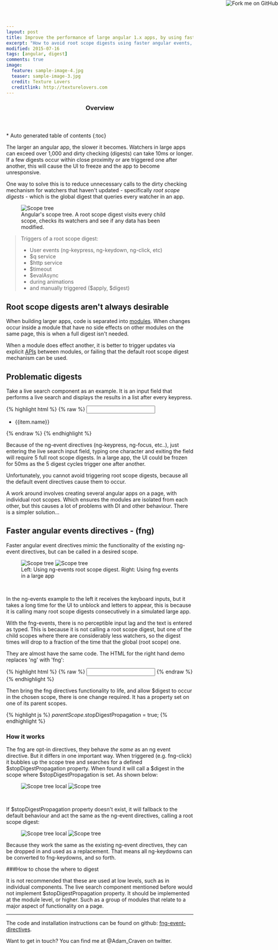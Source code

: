 ```yaml
---
layout: post
title: Improve the performance of large angular 1.x apps, by using faster event directives
excerpt: "How to avoid root scope digests using faster angular events, which mimic the functionality of the existing ng-event directives, but have a feature that allows them to be called in a desired scope, rather than trigger a root scope digest."
modified: 2015-07-16
tags: [angular, digest]
comments: true
image:
  feature: sample-image-4.jpg
  teaser: sample-image-3.jpg
  credit: Texture Lovers
  creditlink: http://texturelovers.com
---
```


<section id="table-of-contents" class="toc">
  <header>
    <h3>Overview</h3>
  </header>
<div id="drawer" markdown="1">
*  Auto generated table of contents
{:toc}
</div>
</section><!-- /#table-of-contents -->

The larger an angular app, the slower it becomes. Watchers in large apps can exceed over 1,000 and dirty checking (digests) can take 10ms or longer. If a few digests occur within close proximity or are triggered one after another, this will cause the UI to freeze and the app to become unresponsive.

One way to solve this is to reduce unnecessary calls to the dirty checking mechanism for watchers that haven't updated - specifically *root scope digests* - which is the global digest that queries every watcher in an app.

<figure>
    <img src="{{ site.url }}/images/fng-directives/scope-tree.gif" alt="Scope tree">
    <figcaption>Angular's scope tree. A root scope digest visits every child scope, checks its watchers and see if any data has been modified.</figcaption>
</figure>

> Triggers of a root scope digest:
>
> * User events (ng-keypress, ng-keydown, ng-click, etc)
> * $q service
> * $http service
> * $timeout
> * $evalAsync
> * during animations
> * and manually triggered ($apply, $digest)

## Root scope digests aren't always desirable

When building larger apps, code is separated into [modules](/a-better-module-structure-for-angular/). When changes occur inside a module that have no side effects on other modules on the same page, this is when a full digest isn't needed.

When a module does effect another, it is better to trigger updates via explicit [APIs](/a-better-module-structure-for-angular/#api) between modules, or failing that the default root scope digest mechanism can be used.

## Problematic digests

Take a live search component as an example. It is an input field that performs a live search and displays the results in a list after every keypress.

{% highlight html %}
{% raw %}
<input class="live-search"
    ng-keypress="ctrl.keypress()"
    ng-keyup="ctrl.keyup()"
    ng-keydown="ctrl.keydown()"
    ng-focus="ctrl.focus()"
    ng-blur="ctrl.focus()"
/>
<ul>
    <li ng-repeat="item in ctrl.searchResults()">{{item.name}}</li>
</ul>
{% endraw %}
{% endhighlight %}

Because of the ng-event directives (ng-keypress, ng-focus, etc..), just entering the live search input field, typing one character and exiting the field will require 5 full root scope digests. In a large app, the UI could be frozen for 50ms as the 5 digest cycles trigger one after another.

Unfortunately, you cannot avoid triggering root scope digests, because all the default event directives cause them to occur.

A work around involves creating several angular apps on a page, with individual root scopes. Which ensures the modules are isolated from each other, but this causes a lot of problems with DI and other behaviour. There is a simpler solution...

## Faster angular events directives - (fng)

Faster angular event directives mimic the functionality of the existing ng-event directives, but can be called in a desired scope.

<figure class="half">
    <img src="{{ site.url }}/images/fng-directives/ng-event-anim.gif" alt="Scope tree">
    <img src="{{ site.url }}/images/fng-directives/fng-event-anim.gif" alt="Scope tree">
    <figcaption>Left: Using ng-events root scope digest. Right: Using fng events in a large app</figcaption>
</figure>

<br />

In the ng-events example to the left it receives the keyboard inputs, but it takes a long time for the UI to unblock and letters to appear, this is because it is calling many root scope digests consecutively in a simulated large app.

With the fng-events, there is no perceptible input lag and the text is entered as typed. This is because it is not calling a root scope digest, but one of the child scopes where there are considerably less watchers, so the digest times will drop to a fraction of the time that the global (root scope) one.

They are almost have the same code. The HTML for the right hand demo replaces 'ng' with 'fng':

{% highlight html %}
{% raw %}
<input class="live-search"
    fng-keypress="ctrl.keypress()"
    fng-keyup="ctrl.keyup()"
    fng-keydown="ctrl.keydown()"
    fng-focus="ctrl.focus()"
    fng-blur="ctrl.focus()"
/>
{% endraw %}
{% endhighlight %}

Then bring the fng directives functionality to life, and allow $digest to occur in the chosen scope, there is one change required. It has a property set on one of its parent scopes.

{% highlight js %}
    $parentScope.$stopDigestPropagation = true;
{% endhighlight %}

### How it works

The fng are opt-in directives, they behave *the same* as an ng event directive. But it differs in one important way. When triggered (e.g. fng-click) it bubbles up the scope tree and searches for a defined $stopDigestPropagation property. When found it will call a $digest in the scope where $stopDigestPropagation is set. As shown below:

<figure class="half">
    <img src="{{ site.url }}/images/fng-directives/scope-tree-local.gif" alt="Scope tree local">
    <img src="{{ site.url }}/images/fng-directives/scope-local-digest.gif" alt="Scope tree">
</figure>

<br />

If $stopDigestPropagation property doesn't exist, it will fallback to the default behaviour and act the same as the ng-event directives, calling a root scope digest:

<figure class="half">
    <img src="{{ site.url }}/images/fng-directives/scope-tree.gif" alt="Scope tree local">
    <img src="{{ site.url }}/images/fng-directives/scope-full-digest.gif" alt="Scope tree">
</figure>

Because they work the same as the existing ng-event directives, they can be dropped in and used as a replacement.
That means all ng-keydowns can be converted to fng-keydowns, and so forth.


###How to chose the where to digest

It is not recommended that these are used at low levels, such as in individual components. The live search component mentioned before would not implement $stopDigestPropagation property. It should be implemented at the module level, or higher. Such as a group of modules that relate to a major aspect of functionality on a page.

---

The code and installation instructions can be found on github: [fng-event-directives](https://github.com/AdamCraven/fng-event-directives).

Want to get in touch? You can find me at @Adam_Craven on twitter.

<a href="https://github.com/AdamCraven/fng-event-directives"><img style="position: absolute; top: 0; right: 0; border: 0;" src="https://camo.githubusercontent.com/38ef81f8aca64bb9a64448d0d70f1308ef5341ab/68747470733a2f2f73332e616d617a6f6e6177732e636f6d2f6769746875622f726962626f6e732f666f726b6d655f72696768745f6461726b626c75655f3132313632312e706e67" alt="Fork me on GitHub" data-canonical-src="https://s3.amazonaws.com/github/ribbons/forkme_right_darkblue_121621.png"></a>







